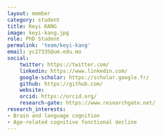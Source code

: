 ```yaml
---
layout: member
category: student
title: Keyi KANG
image: keyi-kang.jpg
role: PhD Student
permalink: 'team/keyi-kang'
email: yc27335@um.edu.mo
social:
    twitter: https://twitter.com/
    linkedin: https://www.linkedin.com/
    google-scholar: https://scholar.google.fr/
    github: https://github.com/
    website:
    orcid: https://orcid.org/
    research-gate: https://www.researchgate.net/
research_interests:
- Brain and language cognition
- Age-related cognitive functional decline
---
```


